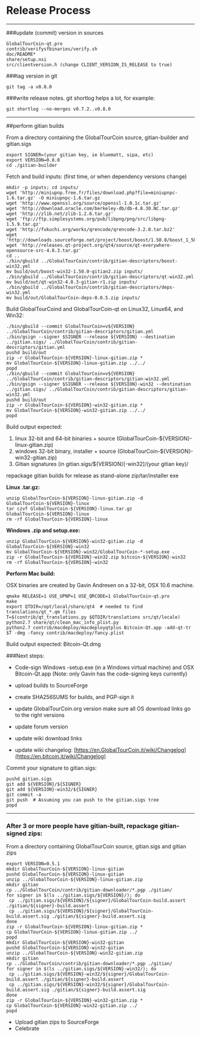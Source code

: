 Release Process
====================

* * *

###update (commit) version in sources


	GlobalTourCoin-qt.pro
	contrib/verifysfbinaries/verify.sh
	doc/README*
	share/setup.nsi
	src/clientversion.h (change CLIENT_VERSION_IS_RELEASE to true)

###tag version in git

	git tag -a v0.8.0

###write release notes. git shortlog helps a lot, for example:

	git shortlog --no-merges v0.7.2..v0.8.0

* * *

##perform gitian builds

 From a directory containing the GlobalTourCoin source, gitian-builder and gitian.sigs
  
	export SIGNER=(your gitian key, ie bluematt, sipa, etc)
	export VERSION=0.8.0
	cd ./gitian-builder

 Fetch and build inputs: (first time, or when dependency versions change)

	mkdir -p inputs; cd inputs/
	wget 'http://miniupnp.free.fr/files/download.php?file=miniupnpc-1.6.tar.gz' -O miniupnpc-1.6.tar.gz
	wget 'http://www.openssl.org/source/openssl-1.0.1c.tar.gz'
	wget 'http://download.oracle.com/berkeley-db/db-4.8.30.NC.tar.gz'
	wget 'http://zlib.net/zlib-1.2.6.tar.gz'
	wget 'ftp://ftp.simplesystems.org/pub/libpng/png/src/libpng-1.5.9.tar.gz'
	wget 'http://fukuchi.org/works/qrencode/qrencode-3.2.0.tar.bz2'
	wget 'http://downloads.sourceforge.net/project/boost/boost/1.50.0/boost_1_50_0.tar.bz2'
	wget 'http://releases.qt-project.org/qt4/source/qt-everywhere-opensource-src-4.8.3.tar.gz'
	cd ..
	./bin/gbuild ../GlobalTourCoin/contrib/gitian-descriptors/boost-win32.yml
	mv build/out/boost-win32-1.50.0-gitian2.zip inputs/
	./bin/gbuild ../GlobalTourCoin/contrib/gitian-descriptors/qt-win32.yml
	mv build/out/qt-win32-4.8.3-gitian-r1.zip inputs/
	./bin/gbuild ../GlobalTourCoin/contrib/gitian-descriptors/deps-win32.yml
	mv build/out/GlobalTourCoin-deps-0.0.5.zip inputs/

 Build GlobalTourCoind and GlobalTourCoin-qt on Linux32, Linux64, and Win32:
  
	./bin/gbuild --commit GlobalTourCoin=v${VERSION} ../GlobalTourCoin/contrib/gitian-descriptors/gitian.yml
	./bin/gsign --signer $SIGNER --release ${VERSION} --destination ../gitian.sigs/ ../GlobalTourCoin/contrib/gitian-descriptors/gitian.yml
	pushd build/out
	zip -r GlobalTourCoin-${VERSION}-linux-gitian.zip *
	mv GlobalTourCoin-${VERSION}-linux-gitian.zip ../../
	popd
	./bin/gbuild --commit GlobalTourCoin=v${VERSION} ../GlobalTourCoin/contrib/gitian-descriptors/gitian-win32.yml
	./bin/gsign --signer $SIGNER --release ${VERSION}-win32 --destination ../gitian.sigs/ ../GlobalTourCoin/contrib/gitian-descriptors/gitian-win32.yml
	pushd build/out
	zip -r GlobalTourCoin-${VERSION}-win32-gitian.zip *
	mv GlobalTourCoin-${VERSION}-win32-gitian.zip ../../
	popd

  Build output expected:

  1. linux 32-bit and 64-bit binaries + source (GlobalTourCoin-${VERSION}-linux-gitian.zip)
  2. windows 32-bit binary, installer + source (GlobalTourCoin-${VERSION}-win32-gitian.zip)
  3. Gitian signatures (in gitian.sigs/${VERSION}[-win32]/(your gitian key)/

repackage gitian builds for release as stand-alone zip/tar/installer exe

**Linux .tar.gz:**

	unzip GlobalTourCoin-${VERSION}-linux-gitian.zip -d GlobalTourCoin-${VERSION}-linux
	tar czvf GlobalTourCoin-${VERSION}-linux.tar.gz GlobalTourCoin-${VERSION}-linux
	rm -rf GlobalTourCoin-${VERSION}-linux

**Windows .zip and setup.exe:**

	unzip GlobalTourCoin-${VERSION}-win32-gitian.zip -d GlobalTourCoin-${VERSION}-win32
	mv GlobalTourCoin-${VERSION}-win32/GlobalTourCoin-*-setup.exe .
	zip -r GlobalTourCoin-${VERSION}-win32.zip bitcoin-${VERSION}-win32
	rm -rf GlobalTourCoin-${VERSION}-win32

**Perform Mac build:**

  OSX binaries are created by Gavin Andresen on a 32-bit, OSX 10.6 machine.

	qmake RELEASE=1 USE_UPNP=1 USE_QRCODE=1 GlobalTourCoin-qt.pro
	make
	export QTDIR=/opt/local/share/qt4  # needed to find translations/qt_*.qm files
	T=$(contrib/qt_translations.py $QTDIR/translations src/qt/locale)
	python2.7 share/qt/clean_mac_info_plist.py
	python2.7 contrib/macdeploy/macdeployqtplus Bitcoin-Qt.app -add-qt-tr $T -dmg -fancy contrib/macdeploy/fancy.plist

 Build output expected: Bitcoin-Qt.dmg

###Next steps:

* Code-sign Windows -setup.exe (in a Windows virtual machine) and
  OSX Bitcoin-Qt.app (Note: only Gavin has the code-signing keys currently)

* upload builds to SourceForge

* create SHA256SUMS for builds, and PGP-sign it

* update GlobalTourCoin.org version
  make sure all OS download links go to the right versions

* update forum version

* update wiki download links

* update wiki changelog: [https://en.GlobalTourCoin.it/wiki/Changelog](https://en.bitcoin.it/wiki/Changelog)

Commit your signature to gitian.sigs:

	pushd gitian.sigs
	git add ${VERSION}/${SIGNER}
	git add ${VERSION}-win32/${SIGNER}
	git commit -a
	git push  # Assuming you can push to the gitian.sigs tree
	popd

-------------------------------------------------------------------------

### After 3 or more people have gitian-built, repackage gitian-signed zips:

From a directory containing GlobalTourCoin source, gitian.sigs and gitian zips

	export VERSION=0.5.1
	mkdir GlobalTourCoin-${VERSION}-linux-gitian
	pushd GlobalTourCoin-${VERSION}-linux-gitian
	unzip ../GlobalTourCoin-${VERSION}-linux-gitian.zip
	mkdir gitian
	cp ../GlobalTourCoin/contrib/gitian-downloader/*.pgp ./gitian/
	for signer in $(ls ../gitian.sigs/${VERSION}/); do
	 cp ../gitian.sigs/${VERSION}/${signer}/GlobalTourCoin-build.assert ./gitian/${signer}-build.assert
	 cp ../gitian.sigs/${VERSION}/${signer}/GlobalTourCoin-build.assert.sig ./gitian/${signer}-build.assert.sig
	done
	zip -r GlobalTourCoin-${VERSION}-linux-gitian.zip *
	cp GlobalTourCoin-${VERSION}-linux-gitian.zip ../
	popd
	mkdir GlobalTourCoin-${VERSION}-win32-gitian
	pushd GlobalTourCoin-${VERSION}-win32-gitian
	unzip ../GlobalTourCoin-${VERSION}-win32-gitian.zip
	mkdir gitian
	cp ../GlobalTourCoin/contrib/gitian-downloader/*.pgp ./gitian/
	for signer in $(ls ../gitian.sigs/${VERSION}-win32/); do
	 cp ../gitian.sigs/${VERSION}-win32/${signer}/GlobalTourCoin-build.assert ./gitian/${signer}-build.assert
	 cp ../gitian.sigs/${VERSION}-win32/${signer}/GlobalTourCoin-build.assert.sig ./gitian/${signer}-build.assert.sig
	done
	zip -r GlobalTourCoin-${VERSION}-win32-gitian.zip *
	cp GlobalTourCoin-${VERSION}-win32-gitian.zip ../
	popd

- Upload gitian zips to SourceForge
- Celebrate 
